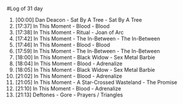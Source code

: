 #Log of 31 day

1. [00:00] Dan Deacon - Sat By A Tree - Sat By A Tree
1. [17:37] In This Moment - Blood - Blood
1. [17:38] In This Moment - Ritual - Joan of Arc
1. [17:42] In This Moment - The In-Between - The In-Between
1. [17:46] In This Moment - Blood - Blood
1. [17:59] In This Moment - The In-Between - The In-Between
1. [18:00] In This Moment - Black Widow - Sex Metal Barbie
1. [18:04] In This Moment - Blood - Adrenalize
1. [18:05] In This Moment - Black Widow - Sex Metal Barbie
1. [21:02] In This Moment - Blood - Adrenalize
1. [21:05] In This Moment - A Star-Crossed Wasteland - The Promise
1. [21:10] In This Moment - Blood - Adrenalize
1. [21:13] Deftones - Gore - Prayers / Triangles
